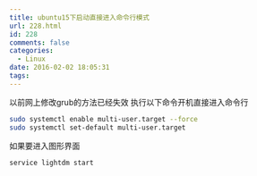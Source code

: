 ```yaml
---
title: ubuntu15下启动直接进入命令行模式
url: 228.html
id: 228
comments: false
categories:
  - Linux
date: 2016-02-02 18:05:31
tags:
---
```


以前网上修改grub的方法已经失效 执行以下命令开机直接进入命令行
```bash
sudo systemctl enable multi-user.target --force
sudo systemctl set-default multi-user.target
```
如果要进入图形界面
```bash
service lightdm start
```